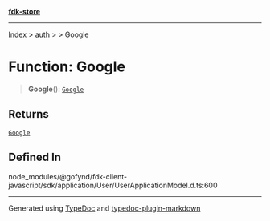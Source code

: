 [**fdk-store**](../../../README.md)
***

[Index](../../../API.md) > [auth](../../README.md) > [<internal>](../README.md) > Google

# Function: Google

> **Google**(): [`Google`](../type-aliases/type-alias.Google.md)

## Returns

[`Google`](../type-aliases/type-alias.Google.md)

## Defined In

node\_modules/@gofynd/fdk-client-javascript/sdk/application/User/UserApplicationModel.d.ts:600

***
Generated using [TypeDoc](https://typedoc.org/) and [typedoc-plugin-markdown](https://www.npmjs.com/package/typedoc-plugin-markdown)
